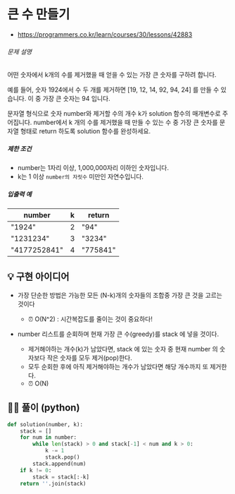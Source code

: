 # 큰 수 만들기

- https://programmers.co.kr/learn/courses/30/lessons/42883

###### 문제 설명

어떤 숫자에서 k개의 수를 제거했을 때 얻을 수 있는 가장 큰 숫자를 구하려 합니다.

예를 들어, 숫자 1924에서 수 두 개를 제거하면 [19, 12, 14, 92, 94, 24] 를 만들 수 있습니다. 이 중 가장 큰 숫자는 94 입니다.

문자열 형식으로 숫자 number와 제거할 수의 개수 k가 solution 함수의 매개변수로 주어집니다. number에서 k 개의 수를 제거했을 때 만들 수 있는 수 중 가장 큰 숫자를 문자열 형태로 return 하도록 solution 함수를 완성하세요.

##### 제한 조건

- number는 1자리 이상, 1,000,000자리 이하인 숫자입니다.
- k는 1 이상 `number의 자릿수` 미만인 자연수입니다.

##### 입출력 예

| number       | k    | return   |
| ------------ | ---- | -------- |
| "1924"       | 2    | "94"     |
| "1231234"    | 3    | "3234"   |
| "4177252841" | 4    | "775841" |



## 💡 구현 아이디어

- 가장 단순한 방법은 가능한 모든 (N-k)개의 숫자들의 조합중 가장 큰 것을 고르는 것이다 

  - ⏰ O(N^2) : 시간복잡도를 줄이는 것이 중요하다!

  

- number 리스트를 순회하며 현재 가장 큰 수(greedy)를 stack 에 넣을 것이다.
  - 제거해야하는 개수(k)가 남았다면, stack 에 있는 숫자 중 현재 number 의 숫자보다 작은 숫자를 모두 제거(pop)한다.
  - 모두 순회한 후에 아직 제거해야하는 개수가 남았다면 해당 개수까지 또 제거한다.
  - ⏰ O(N)





## 🙆‍♂️ 풀이 (python)

```python
def solution(number, k):
    stack = []
    for num in number:
        while len(stack) > 0 and stack[-1] < num and k > 0:
            k -= 1
            stack.pop()
        stack.append(num)
    if k != 0:
        stack = stack[:-k]
    return ''.join(stack)
```